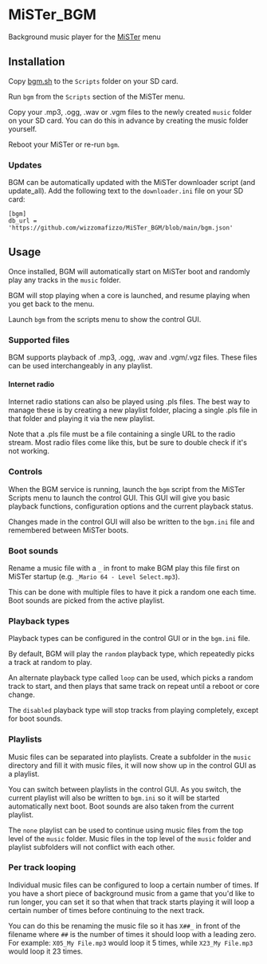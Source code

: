 # MiSTer_BGM
Background music player for the [MiSTer](https://github.com/MiSTer-devel/Main_MiSTer/wiki) menu

## Installation
Copy [bgm.sh](https://github.com/wizzomafizzo/MiSTer_BGM/raw/main/bgm.sh) to the `Scripts` folder on your SD card.

Run `bgm` from the `Scripts` section of the MiSTer menu.

Copy your .mp3, .ogg, .wav or .vgm files to the newly created `music` folder on your SD card. You can do this in advance by creating the music folder yourself.

Reboot your MiSTer or re-run `bgm`.

### Updates

BGM can be automatically updated with the MiSTer downloader script (and update_all). Add the following text to the `downloader.ini` file on your SD card:

```
[bgm]
db_url = 'https://github.com/wizzomafizzo/MiSTer_BGM/blob/main/bgm.json'
```

## Usage

Once installed, BGM will automatically start on MiSTer boot and randomly play any tracks in the `music` folder.

BGM will stop playing when a core is launched, and resume playing when you get back to the menu.

Launch `bgm` from the scripts menu to show the control GUI.

### Supported files

BGM supports playback of .mp3, .ogg, .wav and .vgm/.vgz files. These files can be used interchangeably in any playlist.

#### Internet radio

Internet radio stations can also be played using .pls files. The best way to manage these is by creating a new playlist folder, placing a single .pls file in that folder and playing it via the new playlist.

Note that a .pls file must be a file containing a single URL to the radio stream. Most radio files come like this, but be sure to double check if it's not working.

### Controls

When the BGM service is running, launch the `bgm` script from the MiSTer Scripts menu to launch the control GUI. This GUI will give you basic playback functions, configuration options and the current playback status.

Changes made in the control GUI will also be written to the `bgm.ini` file and remembered between MiSTer boots.

### Boot sounds

Rename a music file with a `_` in front to make BGM play this file first on MiSTer startup (e.g. `_Mario 64 - Level Select.mp3`).

This can be done with multiple files to have it pick a random one each time. Boot sounds are picked from the active playlist.

### Playback types

Playback types can be configured in the control GUI or in the `bgm.ini` file.

By default, BGM will play the `random` playback type, which repeatedly picks a track at random to play.

An alternate playback type called `loop` can be used, which picks a random track to start, and then plays that same track on repeat until a reboot or core change.

The `disabled` playback type will stop tracks from playing completely, except for boot sounds.

### Playlists

Music files can be separated into playlists. Create a subfolder in the `music` directory and fill it with music files, it will now show up in the control GUI as a playlist.

You can switch between playlists in the control GUI. As you switch, the current playlist will also be written to `bgm.ini` so it will be started automatically next boot. Boot sounds are also taken from the current playlist.

The `none` playlist can be used to continue using music files from the top level of the `music` folder. Music files in the top level of the `music` folder and playlist subfolders will not conflict with each other.

### Per track looping

Individual music files can be configured to loop a certain number of times. If you have a short piece of background music from a game that you'd like to run longer, you can set it so that when that track starts playing it will loop a certain number of times before continuing to the next track.

You can do this be renaming the music file so it has `X##_` in front of the filename where `##` is the number of times it should loop with a leading zero. For example: `X05_My File.mp3` would loop it 5 times, while `X23_My File.mp3` would loop it 23 times.
